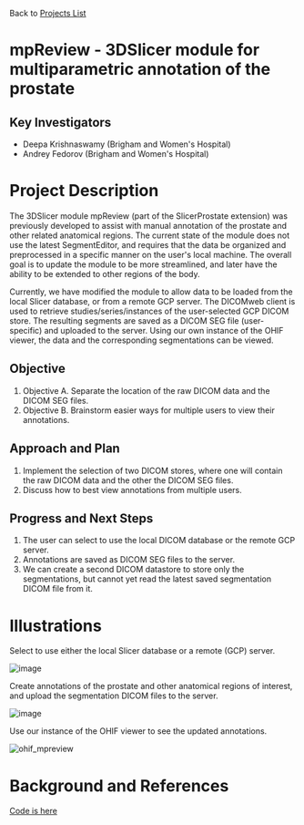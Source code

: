 Back to [Projects List](../../README.md#ProjectsList)

# mpReview - 3DSlicer module for multiparametric annotation of the prostate

## Key Investigators

- Deepa Krishnaswamy (Brigham and Women's Hospital)
- Andrey Fedorov (Brigham and Women's Hospital)

# Project Description

The 3DSlicer module mpReview (part of the SlicerProstate extension) was previously developed to assist with manual annotation of the prostate and other related anatomical regions.
The current state of the module does not use the latest SegmentEditor, and requires that the data be organized and preprocessed in a specific manner on the user's local machine.
The overall goal is to update the module to be more streamlined, and later have the ability to be extended to other regions of the body.

Currently, we have modified the module to allow data to be loaded from the local Slicer database, or from a remote GCP server. The DICOMweb client is used to retrieve studies/series/instances
of the user-selected GCP DICOM store. The resulting segments are saved as a DICOM SEG file (user-specific) and uploaded to the server. Using our own instance of the OHIF viewer, the data and the corresponding segmentations can be viewed.

## Objective

<!-- Describe here WHAT you would like to achieve (what you will have as end result). -->

1. Objective A. Separate the location of the raw DICOM data and the DICOM SEG files.
1. Objective B. Brainstorm easier ways for multiple users to view their annotations.

## Approach and Plan

<!-- Describe here HOW you would like to achieve the objectives stated above. -->

1. Implement the selection of two DICOM stores, where one will contain the raw DICOM data and the other the DICOM SEG files.
1. Discuss how to best view annotations from multiple users.

## Progress and Next Steps

<!-- Update this section as you make progress, describing of what you have ACTUALLY DONE. If there are specific steps that you could not complete then you can describe them here, too. -->

1. The user can select to use the local DICOM database or the remote GCP server.
2. Annotations are saved as DICOM SEG files to the server.
3. We can create a second DICOM datastore to store only the segmentations, but cannot yet read the latest saved segmentation DICOM file from it.

# Illustrations

<!-- Add pictures and links to videos that demonstrate what has been accomplished.
![Description of picture](Example2.jpg)
![Some more images](Example2.jpg)
-->

Select to use either the local Slicer database or a remote (GCP) server.

![image](https://user-images.githubusercontent.com/59979551/173397241-97def393-7434-4d8d-978f-9ca695cf6efc.png)

Create annotations of the prostate and other anatomical regions of interest, and upload the segmentation DICOM files to the server.

![image](https://user-images.githubusercontent.com/59979551/173397664-c3a7f567-d5f2-4214-a366-7cef1344860c.png)

Use our instance of the OHIF viewer to see the updated annotations.

![ohif_mpreview](https://user-images.githubusercontent.com/59979551/176763073-ac96d7cf-d490-4946-bb2a-4ed073e80b47.JPG)



# Background and References

<!-- If you developed any software, include link to the source code repository. If possible, also add links to sample data, and to any relevant publications. -->

[Code is here](https://github.com/deepakri201/mpReview/tree/seg_editor)
